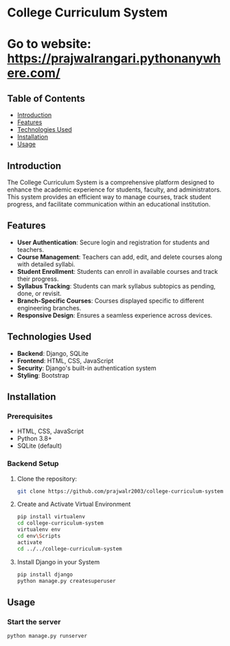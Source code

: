 # College Curriculum System
# Go to website: https://prajwalrangari.pythonanywhere.com/
## Table of Contents
- [Introduction](#introduction)
- [Features](#features)
- [Technologies Used](#technologies-used)
- [Installation](#installation)
- [Usage](#usage)

## Introduction
The College Curriculum System is a comprehensive platform designed to enhance the academic experience for students, faculty, and administrators. This system provides an efficient way to manage courses, track student progress, and facilitate communication within an educational institution.

## Features
- **User Authentication**: Secure login and registration for students and teachers.
- **Course Management**: Teachers can add, edit, and delete courses along with detailed syllabi.
- **Student Enrollment**: Students can enroll in available courses and track their progress.
- **Syllabus Tracking**: Students can mark syllabus subtopics as pending, done, or revisit.
- **Branch-Specific Courses**: Courses displayed specific to different engineering branches.
- **Responsive Design**: Ensures a seamless experience across devices.

## Technologies Used
- **Backend**: Django, SQLite
- **Frontend**: HTML, CSS, JavaScript
- **Security**: Django's built-in authentication system
- **Styling**: Bootstrap

## Installation

### Prerequisites
- HTML, CSS, JavaScript
- Python 3.8+
- SQLite (default)

### Backend Setup
1. Clone the repository:
   ```bash
   git clone https://github.com/prajwalr2003/college-curriculum-system.git
2. Create and Activate Virtual Environment
   ```bash
   pip install virtualenv
   cd college-curriculum-system
   virtualenv env
   cd env\Scripts
   activate
   cd ../../college-curriculum-system
3. Install Django in your System
   ```bash
   pip install django
   python manage.py createsuperuser

## Usage
### Start the server
```bash
python manage.py runserver
